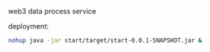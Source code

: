 web3 data process service

deployment:

```bash
nohup java -jar start/target/start-0.0.1-SNAPSHOT.jar &
```